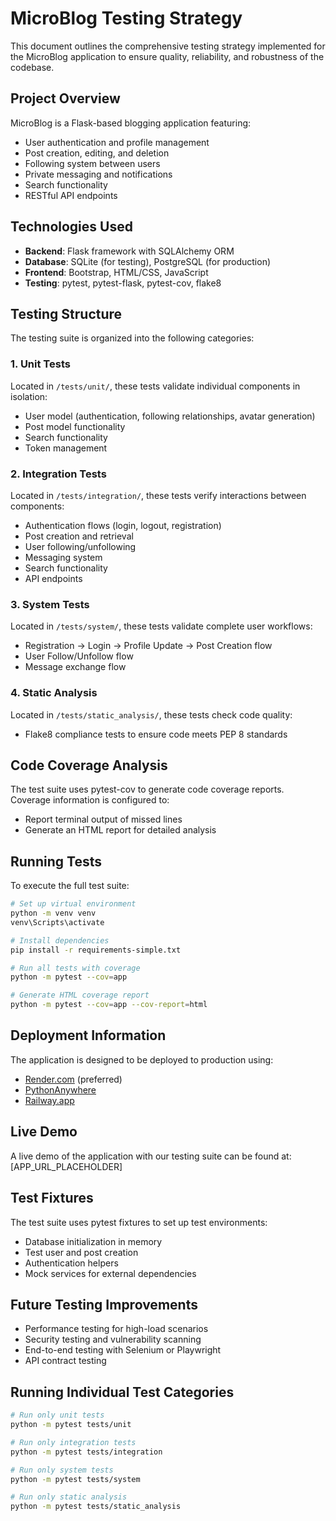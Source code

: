# MicroBlog Testing Strategy

This document outlines the comprehensive testing strategy implemented for the MicroBlog application to ensure quality, reliability, and robustness of the codebase.

## Project Overview

MicroBlog is a Flask-based blogging application featuring:
- User authentication and profile management
- Post creation, editing, and deletion
- Following system between users
- Private messaging and notifications
- Search functionality
- RESTful API endpoints

## Technologies Used

- **Backend**: Flask framework with SQLAlchemy ORM
- **Database**: SQLite (for testing), PostgreSQL (for production)
- **Frontend**: Bootstrap, HTML/CSS, JavaScript
- **Testing**: pytest, pytest-flask, pytest-cov, flake8

## Testing Structure

The testing suite is organized into the following categories:

### 1. Unit Tests
Located in `/tests/unit/`, these tests validate individual components in isolation:
- User model (authentication, following relationships, avatar generation)
- Post model functionality
- Search functionality
- Token management

### 2. Integration Tests
Located in `/tests/integration/`, these tests verify interactions between components:
- Authentication flows (login, logout, registration)
- Post creation and retrieval
- User following/unfollowing
- Messaging system
- Search functionality
- API endpoints

### 3. System Tests
Located in `/tests/system/`, these tests validate complete user workflows:
- Registration → Login → Profile Update → Post Creation flow
- User Follow/Unfollow flow
- Message exchange flow

### 4. Static Analysis
Located in `/tests/static_analysis/`, these tests check code quality:
- Flake8 compliance tests to ensure code meets PEP 8 standards

## Code Coverage Analysis

The test suite uses pytest-cov to generate code coverage reports. Coverage information is configured to:
- Report terminal output of missed lines
- Generate an HTML report for detailed analysis

## Running Tests

To execute the full test suite:

```bash
# Set up virtual environment
python -m venv venv
venv\Scripts\activate

# Install dependencies
pip install -r requirements-simple.txt

# Run all tests with coverage
python -m pytest --cov=app

# Generate HTML coverage report
python -m pytest --cov=app --cov-report=html
```

## Deployment Information

The application is designed to be deployed to production using:
- [Render.com](https://render.com) (preferred)
- [PythonAnywhere](https://www.pythonanywhere.com/)
- [Railway.app](https://railway.app/)

## Live Demo

A live demo of the application with our testing suite can be found at: [APP_URL_PLACEHOLDER]

## Test Fixtures

The test suite uses pytest fixtures to set up test environments:
- Database initialization in memory
- Test user and post creation
- Authentication helpers
- Mock services for external dependencies

## Future Testing Improvements

- Performance testing for high-load scenarios
- Security testing and vulnerability scanning
- End-to-end testing with Selenium or Playwright
- API contract testing

## Running Individual Test Categories

```bash
# Run only unit tests
python -m pytest tests/unit

# Run only integration tests
python -m pytest tests/integration

# Run only system tests
python -m pytest tests/system

# Run only static analysis
python -m pytest tests/static_analysis
```
